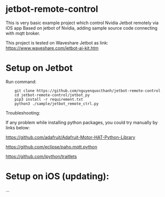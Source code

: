 # jetbot-remote-control
This is very basic example project which control Nvidia Jetbot remotely via iOS app
Based on jetbot of Nvidia, adding sample source code connecting with mqtt broker.

This project is tested on Waveshare Jetbot as link:
https://www.waveshare.com/jetbot-ai-kit.htm

# Setup on Jetbot

Run command:
```
	git clone https://github.com/nguyenquocthanh/jetbot-remote-control
	cd jetbot-remote-control/jetbot_py
	pip3 install -r requirement.txt
	python3 ./sample/jetbot_remote_ctrl.py
```
Troubleshooting:

If any problem while installing python packages, you could try manually by links below:

https://github.com/adafruit/Adafruit-Motor-HAT-Python-Library

https://github.com/eclipse/paho.mqtt.python

https://github.com/ipython/traitlets

# Setup on iOS (updating):
...
